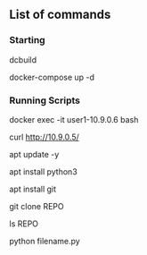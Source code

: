 ## List of commands

### Starting

dcbuild


docker-compose up -d

### Running Scripts

docker exec -it user1-10.9.0.6 bash

curl http://10.9.0.5/ 


apt update -y

apt install python3

apt install git

git clone REPO

ls REPO

python filename.py

